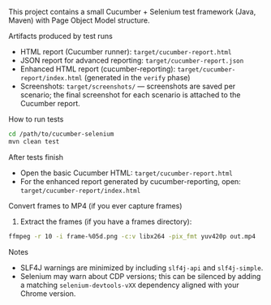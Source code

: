 This project contains a small Cucumber + Selenium test framework (Java, Maven) with Page Object Model structure.

Artifacts produced by test runs
- HTML report (Cucumber runner): `target/cucumber-report.html`
- JSON report for advanced reporting: `target/cucumber-report.json`
- Enhanced HTML report (cucumber-reporting): `target/cucumber-report/index.html` (generated in the `verify` phase)
- Screenshots: `target/screenshots/` — screenshots are saved per scenario; the final screenshot for each scenario is attached to the Cucumber report.

How to run tests
```bash
cd /path/to/cucumber-selenium
mvn clean test
```

After tests finish
- Open the basic Cucumber HTML: `target/cucumber-report.html`
- For the enhanced report generated by cucumber-reporting, open: `target/cucumber-report/index.html`

Convert frames to MP4 (if you ever capture frames)
1. Extract the frames (if you have a frames directory):
```bash
ffmpeg -r 10 -i frame-%05d.png -c:v libx264 -pix_fmt yuv420p out.mp4
```

Notes
- SLF4J warnings are minimized by including `slf4j-api` and `slf4j-simple`.
- Selenium may warn about CDP versions; this can be silenced by adding a matching `selenium-devtools-vXX` dependency aligned with your Chrome version.
